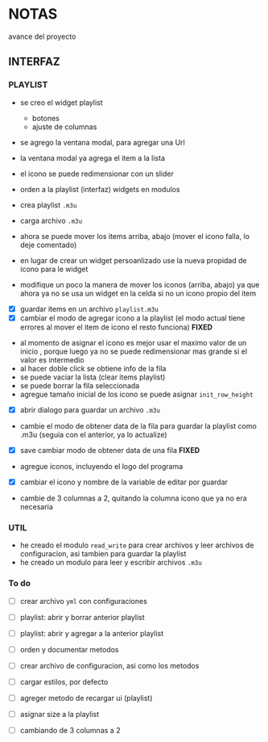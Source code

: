 # NOTAS

avance del proyecto

## INTERFAZ
### PLAYLIST
- se creo el widget playlist
    - botones
    - ajuste de columnas

- se agrego la ventana modal, para agregar una Url
- la ventana modal ya agrega el item a la lista
- el icono se puede redimensionar con un slider
- orden a la playlist (interfaz) widgets en modulos
- crea playlist `.m3u`
- carga archivo `.m3u`
- ahora se puede mover los items arriba, abajo (mover el icono falla, lo deje comentado)
- en lugar de crear un widget persoanlizado use la nueva propidad de icono para le widget
- modifique un poco la manera de mover los iconos (arriba, abajo) ya que ahora ya no se usa un widget en la celda si no un icono propio del item
- [x] guardar items en un archivo `playlist.m3u`
- [x] cambiar el modo de agregar icono a la playlist (el modo actual tiene errores al mover el item de icono el resto funciona) **FIXED**
- al momento de asignar el icono es mejor usar el maximo valor de un inicio , porque luego ya no se puede redimensionar mas grande si el valor es intermedio
- al hacer doble click se obtiene info de la fila
- se puede vaciar la lista (clear items playlist)
- se puede borrar la fila seleccionada
- agregue tamaño inicial de los icono se puede asignar `init_row_height`
- [x] abrir dialogo para guardar un archivo `.m3u`
- cambie el modo de obtener data de la fila para guardar la playlist como .m3u (seguia con el anterior, ya lo actualize)
- [x] save cambiar modo de obtener data de una fila **FIXED**
- agregue iconos, incluyendo el logo del programa
- [x] cambiar el icono y nombre de la variable de editar por guardar 
- cambie de 3 columnas a 2, quitando la columna icono que ya no era necesaria


### UTIL
- he creado el modulo `read_write` para crear archivos y leer archivos de configuracion, asi tambien para guardar la playlist
- he creado un modulo para leer y escribir archivos `.m3u`

### To do
- [ ] crear archivo `yml` con configuraciones
- [ ] playlist: abrir y borrar anterior playlist
- [ ] playlist: abrir y agregar a la anterior playlist
- [ ] orden y documentar metodos
- [ ] crear archivo de configuracion, asi como los metodos
- [ ] cargar estilos, por defecto
- [ ] agreger metodo de recargar ui (playlist)
- [ ] asignar size a la playlist
- [ ] cambiando de 3 columnas a 2

